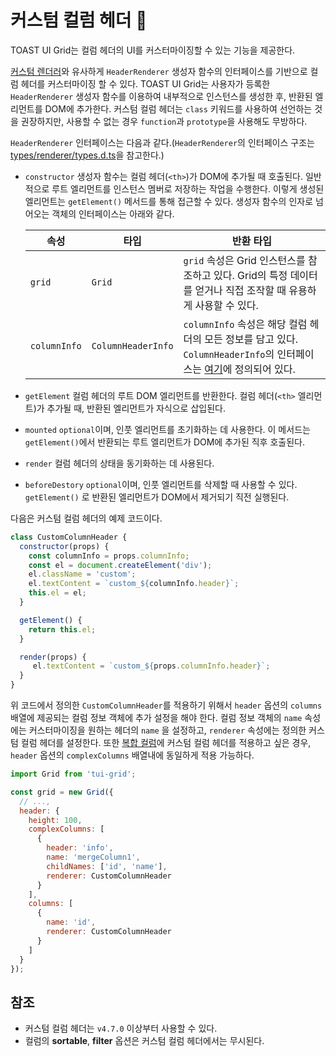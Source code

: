 # 커스텀 컬럼 헤더 🔧

TOAST UI Grid는 컬럼 헤더의 UI를 커스터마이징할 수 있는 기능을 제공한다.

[커스텀 렌더러](./custom-renderer.md)와 유사하게 `HeaderRenderer` 생성자 함수의 인터페이스를 기반으로 컬럼 헤더를 커스터마이징 할 수 있다. TOAST UI Grid는 사용자가 등록한 `HeaderRenderer` 생성자 함수를 이용하여 내부적으로 인스턴스를 생성한 후, 반환된 엘리먼트를 DOM에 추가한다. 커스텀 컬럼 헤더는 `class` 키워드를 사용하여 선언하는 것을 권장하지만, 사용할 수 없는 경우 `function`과 `prototype`을 사용해도 무방하다.

`HeaderRenderer` 인터페이스는 다음과 같다.(`HeaderRenderer`의 인터페이스 구조는 [types/renderer/types.d.ts](https://github.com/nhn/tui.grid/blob/master/packages/toast-ui.grid/types/renderer/index.d.ts)을 참고한다.)
* `constructor`
  생성자 함수는 컬럼 헤더(`<th>`)가 DOM에 추가될 때 호출된다. 일반적으로 루트 엘리먼트를 인스턴스 멤버로 저장하는 작업을 수행한다. 이렇게 생성된 엘리먼트는 `getElement()` 메서드를 통해 접근할 수 있다. 생성자 함수의 인자로 넘어오는 객체의 인터페이스는 아래와 같다.

  | 속성 | 타입 | 반환 타입 |
  |--------|--------|--------|
  | `grid` | `Grid` | `grid` 속성은 Grid 인스턴스를 참조하고 있다. Grid의 특정 데이터를 얻거나 직접 조작할 때 유용하게 사용할 수 있다. |
  | `columnInfo` | `ColumnHeaderInfo` | `columnInfo` 속성은 해당 컬럼 헤더의 모든 정보를 담고 있다. `ColumnHeaderInfo`의 인터페이스는 [여기](https://github.com/nhn/tui.grid/blob/master/packages/toast-ui.grid/types/renderer/index.d.ts)에 정의되어 있다. |

* `getElement`
  컬럼 헤더의 루트 DOM 엘리먼트를 반환한다. 컬럼 헤더(`<th>` 엘리먼트)가 추가될 때, 반환된 엘리먼트가 자식으로 삽입된다.
* `mounted`
  `optional`이며, 인풋 엘리먼트를 초기화하는 데 사용한다. 이 메서드는 `getElement()`에서 반환되는 루트 엘리먼트가 DOM에 추가된 직후 호출된다.
* `render`
  컬럼 헤더의 상태을 동기화하는 데 사용된다.
* `beforeDestory`
  `optional`이며, 인풋 엘리먼트를 삭제할 때 사용할 수 있다. `getElement()` 로 반환된 엘리먼트가 DOM에서 제거되기 직전 실행된다.

다음은 커스텀 컬럼 헤더의 예제 코드이다. 

```javascript
class CustomColumnHeader {
  constructor(props) {
    const columnInfo = props.columnInfo;
    const el = document.createElement('div');
    el.className = 'custom';
    el.textContent = `custom_${columnInfo.header}`;
    this.el = el;
  }

  getElement() {
    return this.el;
  }

  render(props) {
     el.textContent = `custom_${props.columnInfo.header}`;
  }
}
```

위 코드에서 정의한 `CustomColumnHeader`를 적용하기 위해서 `header` 옵션의 `columns` 배열에 제공되는 컬럼 정보 객체에 추가 설정을 해야 한다. 컬럼 정보 객체의 `name` 속성에는 커스터마이징을 원하는 헤더의 `name` 을 설정하고, `renderer` 속성에는 정의한 커스텀 컬럼 헤더를 설정한다. 또한 [복합 컬럼](./complex-columns.md)에 커스텀 컬럼 헤더를 적용하고 싶은 경우, `header` 옵션의 `complexColumns` 배열내에 동일하게 적용 가능하다.

```javascript
import Grid from 'tui-grid';

const grid = new Grid({
  // ...,
  header: {
    height: 100,
    complexColumns: [
      {
        header: 'info',
        name: 'mergeColumn1',
        childNames: ['id', 'name'],
        renderer: CustomColumnHeader
      }
    ],
    columns: [
      {
        name: 'id',
        renderer: CustomColumnHeader
      }
    ]
  }
});
```

## 참조
* 커스텀 컬럼 헤더는 `v4.7.0` 이상부터 사용할 수 있다.
* 컬럼의 **sortable**, **filter** 옵션은 커스텀 컬럼 헤더에서는 무시된다.

